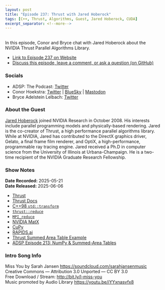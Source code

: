 ```yaml
---
layout: post
title: "Episode 237: Thrust with Jared Hoberock"
tags: [C++, Thrust, Algorithms, Guest, Jared Hoberock, CUDA]
excerpt_separator: <!--more-->
---
```


<div id="buzzsprout-player-17294041"></div><script src="https://www.buzzsprout.com/1501960/episodes/17294041-episode-237-thrust-with-jared-hoberock.js?container_id=buzzsprout-player-17294041&player=small" type="text/javascript" charset="utf-8"></script>

<br>In this episode, Conor and Bryce chat with Jared Hoberock about the NVIDIA Thrust Parallel Algorithms Library.

<!--more-->

* [Link to Episode 237 on Website](https://adspthepodcast.com/2025/06/06/Episode-237.html)
* [Discuss this episode, leave a comment, or ask a question (on GitHub)](https://github.com/codereport/adsp2/discussions/136)

### Socials
 
* ADSP: The Podcast: [Twitter](https://twitter.com/adspthepodcast)
* Conor Hoekstra: [Twitter](https://twitter.com/code_report) \| [BlueSky](https://bsky.app/profile/codereport.bsky.social) \| [Mastodon](https://mastodon.social/@code_report)
* Bryce Adelstein Lelbach: [Twitter](https://x.com/blelbach)

### About the Guest

[Jared Hoberock](https://github.com/jaredhoberock) joined NVIDIA Research in October 2008. His interests include parallel programming models and physically-based rendering. Jared is the co-creator of Thrust, a high performance parallel algorithms library. While at NVIDIA, Jared has contributed to the DirectX graphics driver, Gelato, a final frame film renderer, and OptiX, a high-performance, programmable ray tracing engine. Jared received a Ph.D in computer science from the University of Illinois at Urbana-Champaign. He is a two-time recipient of the NVIDIA Graduate Research Fellowship.

### Show Notes

**Date Recorded:** 2025-05-21 <br>
**Date Released:** 2025-06-06

* [Thrust](https://github.com/NVIDIA/cccl/tree/main/thrust)
* [Thrust Docs](https://nvidia.github.io/cccl/thrust/)  
* [C++98 `std::transform`](https://en.cppreference.com/w/cpp/algorithm/transform)
* [`thrust::reduce`](https://nvidia.github.io/cccl/thrust/api/groups/group__reductions.html#function-reduce)
* [`MPI_reduce`](https://www.mpich.org/static/docs/v3.2/www3/MPI_Reduce.html)
* [NVIDIA MatX ](https://nvidia.github.io/MatX/)
* [CuPy](https://cupy.dev/)
* [RAPIDS.ai](https://rapids.ai/)
* [Thrust Summed Area Table Example](https://github.com/NVIDIA/cccl/blob/main/thrust/examples/summed_area_table.cu)
* [ADSP Episode 213: NumPy & Summed-Area Tables](https://adspthepodcast.com/2024/12/20/Episode-213.html)

### Intro Song Info
 
Miss You by Sarah Jansen https://soundcloud.com/sarahjansenmusic<br>
Creative Commons — Attribution 3.0 Unported — CC BY 3.0<br>
Free Download / Stream: http://bit.ly/l-miss-you<br>
Music promoted by Audio Library https://youtu.be/iYYxnasvfx8<br>
